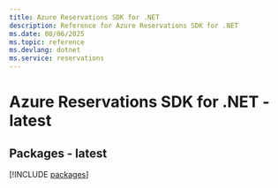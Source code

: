 ```yaml
---
title: Azure Reservations SDK for .NET
description: Reference for Azure Reservations SDK for .NET
ms.date: 08/06/2025
ms.topic: reference
ms.devlang: dotnet
ms.service: reservations
---
```

# Azure Reservations SDK for .NET - latest
## Packages - latest
[!INCLUDE [packages](reservations-index.md)]